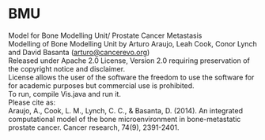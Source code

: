 # BMU
Model for Bone Modelling Unit/ Prostate Cancer Metastasis <br />
Modelling of Bone Modelling Unit by Arturo Araujo, Leah Cook, Conor Lynch and David Basanta (arturo@cancerevo.org) <br />
Released under Apache 2.0 License, Version 2.0 requiring preservation of the copyright notice and disclaimer.  <br />
License  allows the user of the software the freedom to use the software for for academic purposes but commercial use is prohibited. <br />
To run, compile Vis.java and run it. <br />
Please cite as: <br />
Araujo, A., Cook, L. M., Lynch, C. C., & Basanta, D. (2014). An integrated computational model of the bone microenvironment in bone-metastatic prostate cancer. Cancer research, 74(9), 2391-2401.

